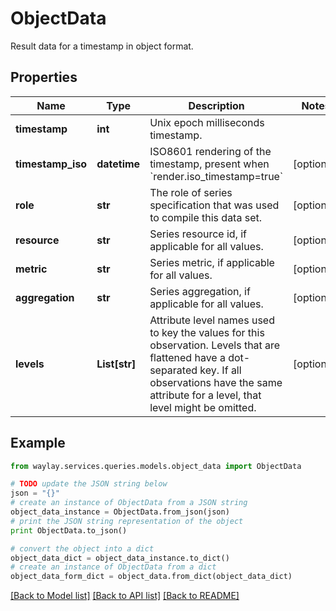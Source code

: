 # ObjectData

Result data for a timestamp in object format.

## Properties

Name | Type | Description | Notes
------------ | ------------- | ------------- | -------------
**timestamp** | **int** | Unix epoch milliseconds timestamp. | 
**timestamp_iso** | **datetime** | ISO8601 rendering of the timestamp, present when &#x60;render.iso_timestamp&#x3D;true&#x60; | [optional] 
**role** | **str** | The role of series specification that was used to compile this data set. | [optional] 
**resource** | **str** | Series resource id, if applicable for all values. | [optional] 
**metric** | **str** | Series metric, if applicable for all values. | [optional] 
**aggregation** | **str** | Series aggregation, if applicable for all values. | [optional] 
**levels** | **List[str]** | Attribute level names used to key the values for this observation.  Levels that are flattened have a dot-separated key.  If all observations have the same attribute for a level, that level might be omitted. | [optional] 

## Example

```python
from waylay.services.queries.models.object_data import ObjectData

# TODO update the JSON string below
json = "{}"
# create an instance of ObjectData from a JSON string
object_data_instance = ObjectData.from_json(json)
# print the JSON string representation of the object
print ObjectData.to_json()

# convert the object into a dict
object_data_dict = object_data_instance.to_dict()
# create an instance of ObjectData from a dict
object_data_form_dict = object_data.from_dict(object_data_dict)
```
[[Back to Model list]](../README.md#documentation-for-models) [[Back to API list]](../README.md#documentation-for-api-endpoints) [[Back to README]](../README.md)


